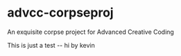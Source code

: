 # advcc-corpseproj
An exquisite corpse project for Advanced Creative Coding

This is just a test -- hi by kevin